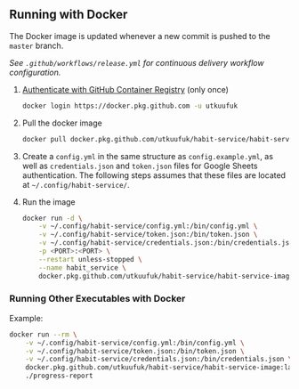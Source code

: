 ## Running with Docker
The Docker image is updated whenever a new commit is pushed to the `master` branch.

*See `.github/workflows/release.yml` for continuous delivery workflow configuration.*

1. [Authenticate with GitHub Container Registry](https://docs.github.com/en/free-pro-team@latest/packages/guides/configuring-docker-for-use-with-github-packages#authenticating-to-github-packages) (only once)
    ```sh
    docker login https://docker.pkg.github.com -u utkuufuk
    ```

2. Pull the docker image
    ```sh
    docker pull docker.pkg.github.com/utkuufuk/habit-service/habit-service-image:latest
    ```

3. Create a `config.yml` in the same structure as `config.example.yml`, as well as `credentials.json` and `token.json` files for Google Sheets authentication. The following steps assumes that these files are located at `~/.config/habit-service/`.

4. Run the image
    ```sh
    docker run -d \
        -v ~/.config/habit-service/config.yml:/bin/config.yml \
        -v ~/.config/habit-service/token.json:/bin/token.json \
        -v ~/.config/habit-service/credentials.json:/bin/credentials.json \
        -p <PORT>:<PORT> \
        --restart unless-stopped \
        --name habit_service \
        docker.pkg.github.com/utkuufuk/habit-service/habit-service-image:latest
    ```

### Running Other Executables with Docker
Example:
```sh
docker run --rm \
    -v ~/.config/habit-service/config.yml:/bin/config.yml \
    -v ~/.config/habit-service/token.json:/bin/token.json \
    -v ~/.config/habit-service/credentials.json:/bin/credentials.json \
    docker.pkg.github.com/utkuufuk/habit-service/habit-service-image:latest \
    ./progress-report
```
